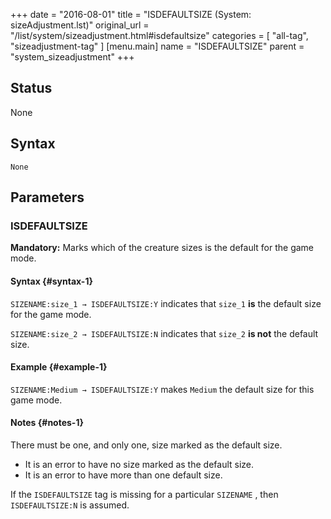 +++
date = "2016-08-01"
title = "ISDEFAULTSIZE (System: sizeAdjustment.lst)"
original_url = "/list/system/sizeadjustment.html#isdefaultsize"
categories = [ "all-tag", "sizeadjustment-tag" ]
[menu.main]
    name = "ISDEFAULTSIZE"
    parent = "system_sizeadjustment"
+++

## Status

None

## Syntax

`None`

## Parameters




<span id="isdefaultsize"></span>

### ISDEFAULTSIZE

**Mandatory:** Marks which of the creature sizes is the default for the
game mode.

#### Syntax {#syntax-1}

`SIZENAME:size_1 → ISDEFAULTSIZE:Y` indicates that `size_1` **is** the
default size for the game mode.

`SIZENAME:size_2 → ISDEFAULTSIZE:N` indicates that `size_2` **is not**
the default size.

#### Example {#example-1}

`SIZENAME:Medium → ISDEFAULTSIZE:Y` makes `Medium` the default size for
this game mode.

#### Notes {#notes-1}

There must be one, and only one, size marked as the default size.

-   It is an error to have no size marked as the default size.
-   It is an error to have more than one default size.

If the `ISDEFAULTSIZE` tag is missing for a particular `SIZENAME` , then
`ISDEFAULTSIZE:N` is assumed.

